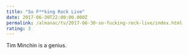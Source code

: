 ```yaml
---
title: "So F**king Rock Live"
date: 2017-06-30T22:00:00.000Z
permalink: /almanac/tv/2017-06-30-so-fucking-rock-live/index.html
rating: 3
---
```


Tim Minchin is a genius.